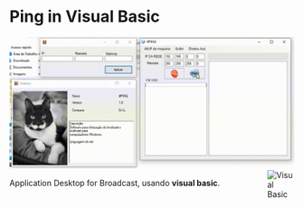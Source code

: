 # Ping in Visual Basic

<img src="./screen.gif" alt="Visual Basic" width="612px">

<img src="https://filedn.com/l3HMwWFeFPE7q4xHdixbsqH/github.assets/visualbasic.svg" alt="Visual Basic" width="48px" align="right">

Application Desktop for Broadcast, usando **visual basic**.

<!--
"O passado certamente não foi ruim!!!" Gil
"Obrigado por aproveitar tudo ao maximo 17 anos, o passado nunca volta"  Gil
-->
